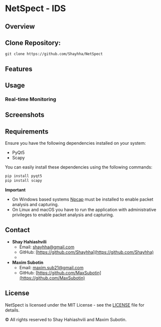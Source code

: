# NetSpect - IDS

## Overview

## Clone Repository:

```shell
git clone https://github.com/Shayhha/NetSpect
```

## Features


## Usage

### Real-time Monitoring

## Screenshots

## Requirements

Ensure you have the following dependencies installed on your system:

- PyQt5
- Scapy

You can easily install these dependencies using the following commands:

```bash
pip install pyqt5
pip install scapy
```

**Important** 
- On Windows based systems [Npcap](https://npcap.com/#download) must be installed to enable packet analysis and capturing.
- On Linux and macOS you have to run the application with administrative privileges to enable packet analysis and capturing.

## Contact

- **Shay Hahiashvili**
  - Email: [shayhha@gmail.com](mailto:shayhha@gmail.com)
  - GitHub: [https://github.com/Shayhha](https://github.com/Shayhha)
  - 
- **Maxim Subotin**
  - Email: [maxim.sub21@gmail.com](mailto:maxim.sub21@gmail.com)
  - GitHub: [https://github.com/MaxSubotin](https://github.com/MaxSubotin)

## License

NetSpect is licensed under the MIT License - see the [LICENSE](LICENSE.txt) file for details.

© All rights reserved to Shay Hahiashvili and Maxim Subotin.
